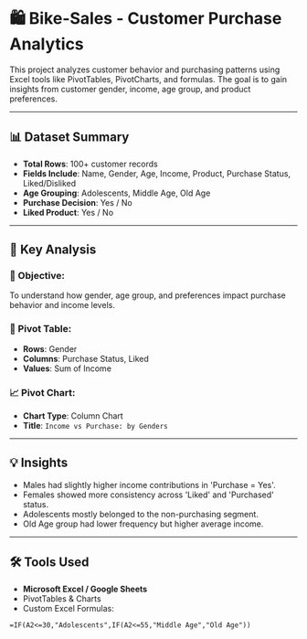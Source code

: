 # 🛍️ Bike-Sales - Customer Purchase Analytics

This project analyzes customer behavior and purchasing patterns using Excel tools like PivotTables, PivotCharts, and formulas. The goal is to gain insights from customer gender, income, age group, and product preferences.

---

## 📊 Dataset Summary

- **Total Rows**: 100+ customer records
- **Fields Include**: Name, Gender, Age, Income, Product, Purchase Status, Liked/Disliked
- **Age Grouping**: Adolescents, Middle Age, Old Age
- **Purchase Decision**: Yes / No
- **Liked Product**: Yes / No

---

## 🧠 Key Analysis

### 🎯 Objective:
To understand how gender, age group, and preferences impact purchase behavior and income levels.

### 📌 Pivot Table:
- **Rows**: Gender
- **Columns**: Purchase Status, Liked
- **Values**: Sum of Income

### 📈 Pivot Chart:
- **Chart Type**: Column Chart
- **Title**: `Income vs Purchase: by Genders`

---

## 💡 Insights

- Males had slightly higher income contributions in 'Purchase = Yes'.
- Females showed more consistency across 'Liked' and 'Purchased' status.
- Adolescents mostly belonged to the non-purchasing segment.
- Old Age group had lower frequency but higher average income.

---

## 🛠️ Tools Used

- **Microsoft Excel / Google Sheets**
- PivotTables & Charts
- Custom Excel Formulas:
```excel
=IF(A2<=30,"Adolescents",IF(A2<=55,"Middle Age","Old Age"))
